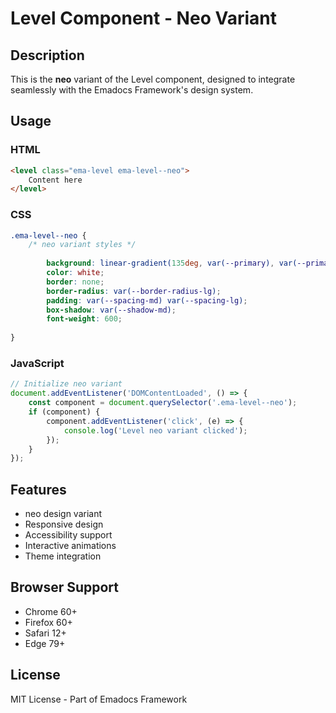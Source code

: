 # Level Component - Neo Variant

## Description
This is the **neo** variant of the Level component, designed to integrate seamlessly with the Emadocs Framework's design system.

## Usage

### HTML
```html
<level class="ema-level ema-level--neo">
    Content here
</level>
```

### CSS
```css
.ema-level--neo {
    /* neo variant styles */
    
        background: linear-gradient(135deg, var(--primary), var(--primary-dark));
        color: white;
        border: none;
        border-radius: var(--border-radius-lg);
        padding: var(--spacing-md) var(--spacing-lg);
        box-shadow: var(--shadow-md);
        font-weight: 600;
    
}
```

### JavaScript
```javascript
// Initialize neo variant
document.addEventListener('DOMContentLoaded', () => {
    const component = document.querySelector('.ema-level--neo');
    if (component) {
        component.addEventListener('click', (e) => {
            console.log('Level neo variant clicked');
        });
    }
});
```

## Features
- neo design variant
- Responsive design
- Accessibility support
- Interactive animations
- Theme integration

## Browser Support
- Chrome 60+
- Firefox 60+
- Safari 12+
- Edge 79+

## License
MIT License - Part of Emadocs Framework
